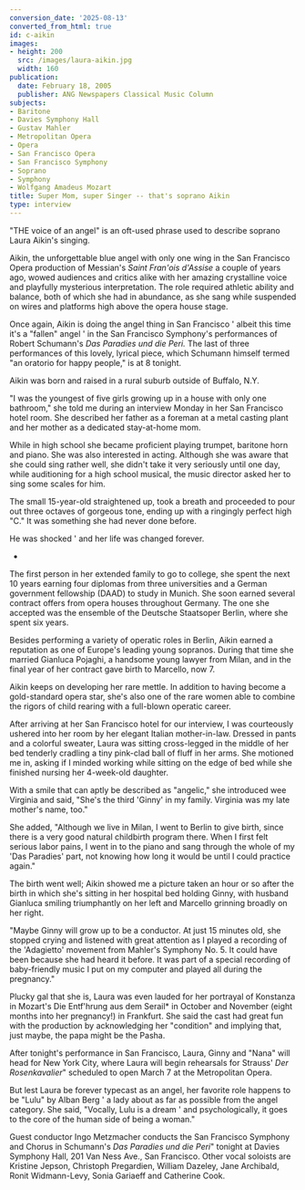 ```yaml
---
conversion_date: '2025-08-13'
converted_from_html: true
id: c-aikin
images:
- height: 200
  src: /images/laura-aikin.jpg
  width: 160
publication:
  date: February 18, 2005
  publisher: ANG Newspapers Classical Music Column
subjects:
- Baritone
- Davies Symphony Hall
- Gustav Mahler
- Metropolitan Opera
- Opera
- San Francisco Opera
- San Francisco Symphony
- Soprano
- Symphony
- Wolfgang Amadeus Mozart
title: Super Mom, super Singer -- that's soprano Aikin
type: interview
---
```


"THE voice of an angel" is an oft-used phrase used to describe soprano Laura Aikin's singing.

Aikin, the unforgettable blue angel with only one wing in
the San Francisco Opera production of Messian's *Saint Fran'ois d'Assise* a couple of years ago, wowed audiences and critics alike with her amazing crystalline voice and playfully mysterious interpretation.
The role required athletic ability and balance, both of which she had in abundance, as she sang while suspended on wires and platforms high above the opera house stage.

Once again, Aikin is doing the angel thing in San Francisco ' albeit this time it's a "fallen" angel ' in the San Francisco Symphony's performances of Robert Schumann's *Das Paradies und die Peri.* The last of three performances of this lovely, lyrical piece, which Schumann himself termed "an oratorio for happy people," is at 8 tonight.

Aikin was born and raised in a rural suburb outside of Buffalo, N.Y.

"I was the youngest of five girls growing up in a house with only one bathroom," she told me during an interview Monday in her San Francisco hotel room. She described her father as a foreman at a metal casting plant and her mother as a dedicated stay-at-home mom.

While in high school she became proficient playing trumpet, baritone horn and piano. She was also interested in acting. Although she was aware that she could sing rather well, she didn't take it very seriously until one day, while auditioning for a high school musical, the music director asked her to sing some scales for him.

The small 15-year-old straightened up, took a breath and proceeded to pour out three octaves of gorgeous tone, ending up with a ringingly perfect high "C." It was something she had never done before.

He was shocked ' and her life was changed forever.

*

The first person in her extended family to go to college, she spent the next 10 years earning four diplomas from three universities and a German government fellowship (DAAD) to study in Munich. She soon earned several contract offers from opera houses throughout Germany. The one she accepted was the ensemble of the Deutsche Staatsoper Berlin, where she spent six years.

Besides performing a variety of operatic roles in Berlin, Aikin earned a reputation as one of Europe's leading young sopranos. During that time she married Gianluca Pojaghi, a handsome young lawyer from Milan, and in the final year of her contract gave birth to Marcello, now 7.

Aikin keeps on developing her rare mettle. In addition to having become a gold-standard opera star, she's also one of the rare women able to combine the rigors of child rearing with a full-blown operatic career.

After arriving at her San Francisco hotel for our interview, I was courteously ushered into her room by her elegant Italian mother-in-law. Dressed in pants and a colorful sweater, Laura was sitting cross-legged in the middle of her bed tenderly cradling a tiny pink-clad ball of fluff in her arms. She motioned me in, asking if I minded working while sitting on the edge of bed while she finished nursing her 4-week-old daughter.

With a smile that can aptly be described as "angelic," she introduced wee Virginia and said, "She's the third 'Ginny' in my family. Virginia was my late mother's name, too."

She added, "Although we live in Milan, I went to Berlin to give birth, since there is a very good natural childbirth program there. When I first felt serious labor pains, I went in to the piano and sang through the whole of my 'Das Paradies' part, not knowing how long it would be until I could practice again."

The birth went well; Aikin showed me a picture taken an hour or so after the birth in which she's sitting in her hospital bed holding Ginny, with husband Gianluca smiling triumphantly on her left and Marcello grinning broadly on her right.

"Maybe Ginny will grow up to be a conductor. At just 15 minutes old, she stopped crying and listened with great attention as I played a recording of the 'Adagietto' movement from Mahler's Symphony No. 5. It could have been because she had heard it before. It was part of a special recording of baby-friendly music I put on my computer and played all during the pregnancy."

Plucky gal that she is, Laura was even lauded for her portrayal of Konstanza in Mozart's Die Entf'hrung aus dem Serail* in October and November (eight months into her pregnancy!) in Frankfurt. She said the cast had great fun with the production by acknowledging her "condition" and implying that, just maybe, the papa might be the Pasha.

After tonight's performance in San Francisco, Laura, Ginny and "Nana" will head for New York City, where Laura will begin rehearsals for Strauss' *Der Rosenkavalier*" scheduled to open March 7 at the Metropolitan Opera.

But lest Laura be forever typecast as an angel, her favorite role happens to be "Lulu" by Alban Berg ' a lady about as far as possible from the angel category. She said, "Vocally, Lulu is a dream ' and psychologically, it goes to the core of the human side of being a woman."

Guest conductor Ingo Metzmacher conducts the San Francisco Symphony and Chorus in Schumann's *Das Paradies und die Peri*" tonight at Davies Symphony Hall, 201 Van Ness Ave., San Francisco. Other vocal soloists are Kristine Jepson, Christoph Pregardien, William Dazeley, Jane Archibald, Ronit Widmann-Levy, Sonia Gariaeff and Catherine Cook.


